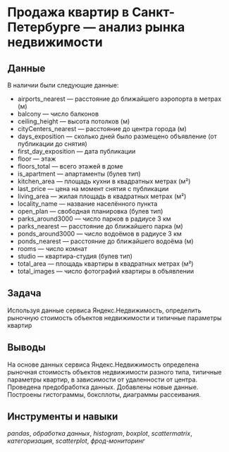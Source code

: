   # Продажа квартир в Санкт-Петербурге — анализ рынка недвижимости


## Данные

В наличии были следующие данные:

- airports_nearest — расстояние до ближайшего аэропорта в метрах (м)  
- balcony — число балконов  
- ceiling_height — высота потолков (м)  
- cityCenters_nearest — расстояние до центра города (м)  
- days_exposition — сколько дней было размещено объявление (от публикации до снятия)  
- first_day_exposition — дата публикации  
- floor — этаж  
- floors_total — всего этажей в доме  
- is_apartment — апартаменты (булев тип)  
- kitchen_area — площадь кухни в квадратных метрах (м²)  
- last_price — цена на момент снятия с публикации  
- living_area — жилая площадь в квадратных метрах (м²)  
- locality_name — название населённого пункта  
- open_plan — свободная планировка (булев тип)  
- parks_around3000 — число парков в радиусе 3 км  
- parks_nearest — расстояние до ближайшего парка (м)  
- ponds_around3000 — число водоёмов в радиусе 3 км  
- ponds_nearest — расстояние до ближайшего водоёма (м)  
- rooms — число комнат  
- studio — квартира-студия (булев тип)  
- total_area — площадь квартиры в квадратных метрах (м²)  
- total_images — число фотографий квартиры в объявлении  

## Задача

Используя данные сервиса Яндекс.Недвижимость, определить рыночную стоимость объектов недвижимости и типичные параметры квартир

## Выводы

На основе данных сервиса Яндекс.Недвижимость определена рыночная стоимость
объектов недвижимости разного типа, типичные параметры квартир, в зависимости от
удаленности от центра. Проведена предобработка данных. Добавлены новые данные.
Построены гистограммы, боксплоты, диаграммы рассеивания.

## Инструменты и навыки
*pandas*, *обработка данных*, *histogram*, *boxplot*, *scattermatrix*,
*категоризация*, *scatterplot*, *фрод-мониторинг*
